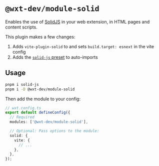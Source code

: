 # `@wxt-dev/module-solid`

Enables the use of [SolidJS](https://www.solidjs.com/) in your web extension, in HTML pages and content scripts.

This plugin makes a few changes:

1. Adds `vite-plugin-solid` to and sets `build.target: esnext` in the vite config
2. Adds the [`solid-js` preset](https://github.com/unjs/unimport/blob/main/src/presets/solid.ts) to auto-imports

## Usage

```sh
pnpm i solid-js
pnpm i -D @wxt-dev/module-solid
```

Then add the module to your config:

```ts
// wxt.config.ts
export default defineConfig({
  // Required
  modules: ['@wxt-dev/module-solid'],

  // Optional: Pass options to the module:
  solid: {
    vite: {
      // ...
    },
  },
});
```
